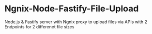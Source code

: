 # Ngnix-Node-Fastify-File-Upload
Node.js &amp; Fastify server with Ngnix proxy to upload files via APIs with 2 Endpoints for 2 differenet file sizes
